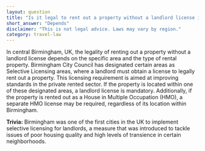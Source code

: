 ```yaml
---
layout: question
title: "Is it legal to rent out a property without a landlord license in central Birmingham, UK?"
short_answer: "Depends"
disclaimer: "This is not legal advice. Laws may vary by region."
category: travel-law
---
```

In central Birmingham, UK, the legality of renting out a property without a landlord license depends on the specific area and the type of rental property. Birmingham City Council has designated certain areas as Selective Licensing areas, where a landlord must obtain a license to legally rent out a property. This licensing requirement is aimed at improving standards in the private rented sector. If the property is located within one of these designated areas, a landlord license is mandatory. Additionally, if the property is rented out as a House in Multiple Occupation (HMO), a separate HMO license may be required, regardless of its location within Birmingham.

**Trivia:** Birmingham was one of the first cities in the UK to implement selective licensing for landlords, a measure that was introduced to tackle issues of poor housing quality and high levels of transience in certain neighborhoods.

